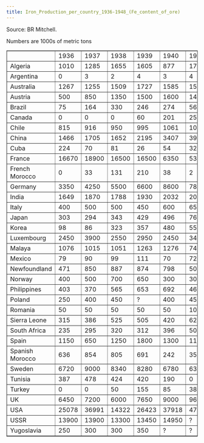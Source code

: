 ```yaml
---
title: Iron_Production_per_country_1936-1948_(Fe_content_of_ore)
---
```


Source: BR Mitchell.

Numbers are 1000s of metric tons

<table border="1"><tbody><tr><td></td><td>1936</td><td>1937</td><td>1938</td><td>1939</td><td>1940</td><td>1941</td><td>1942</td><td>1943</td><td>1944</td><td>1945</td><td>1946</td><td>1947</td><td>1948</td></tr><tr><td>Algeria</td><td>1010</td><td>1285</td><td>1655</td><td>1605</td><td>877</td><td>179</td><td>180</td><td>94</td><td>413</td><td>628</td><td>912</td><td>851</td><td>1021</td></tr><tr><td>Argentina</td><td>0</td><td>3</td><td>2</td><td>4</td><td>3</td><td>4</td><td>1</td><td>0</td><td>2</td><td>1</td><td>27</td><td>0</td><td>17</td></tr><tr><td>Australia</td><td>1267</td><td>1255</td><td>1509</td><td>1727</td><td>1585</td><td>1514</td><td>1422</td><td>1473</td><td>1372</td><td>1026</td><td>1229</td><td>1445</td><td>1356</td></tr><tr><td>Austria</td><td>500</td><td>850</td><td>1350</td><td>1500</td><td>1600</td><td>1450</td><td>1500</td><td>1600</td><td>1500</td><td>150</td><td>250</td><td>450</td><td>600</td></tr><tr><td>Brazil</td><td>75</td><td>164</td><td>330</td><td>246</td><td>274</td><td>569</td><td>477</td><td>550</td><td>522</td><td>442</td><td>396</td><td>415</td><td>1069</td></tr><tr><td>Canada</td><td>0</td><td>0</td><td>0</td><td>60</td><td>201</td><td>250</td><td>264</td><td>293</td><td>276</td><td>567</td><td>773</td><td>958</td><td>667</td></tr><tr><td>Chile</td><td>815</td><td>916</td><td>950</td><td>995</td><td>1061</td><td>1011</td><td>245</td><td>3</td><td>11</td><td>173</td><td>738</td><td>1084</td><td>1681</td></tr><tr><td>China</td><td>1466</td><td>1705</td><td>1652</td><td>2195</td><td>3407</td><td>3906</td><td>4726</td><td>5065</td><td>3793</td><td>223</td><td>147</td><td>71</td><td>75</td></tr><tr><td>Cuba</td><td>224</td><td>70</td><td>81</td><td>26</td><td>54</td><td>32</td><td>56</td><td>29</td><td>8</td><td>0</td><td>0</td><td>22</td><td>13</td></tr><tr><td>France</td><td>16670</td><td>18900</td><td>16500</td><td>16500</td><td>6350</td><td>5300</td><td>6400</td><td>8450</td><td>4700</td><td>3850</td><td>8100</td><td>19350</td><td>11500</td></tr><tr><td>French Morocco</td><td>0</td><td>33</td><td>131</td><td>210</td><td>38</td><td>2</td><td>2</td><td>5</td><td>3</td><td>0</td><td>58</td><td>70</td><td>137</td></tr><tr><td>Germany</td><td>3350</td><td>4250</td><td>5500</td><td>6600</td><td>8600</td><td>7800</td><td>6850</td><td>6300</td><td>5150</td><td>?</td><td>1950</td><td>2200</td><td>3850</td></tr><tr><td>India</td><td>1649</td><td>1870</td><td>1788</td><td>1930</td><td>2032</td><td>2063</td><td>2083</td><td>1727</td><td>1524</td><td>1494</td><td>1565</td><td>1625</td><td>1483</td></tr><tr><td>Italy</td><td>400</td><td>500</td><td>500</td><td>450</td><td>600</td><td>650</td><td>550</td><td>400</td><td>200</td><td>50</td><td>50</td><td>100</td><td>250</td></tr><tr><td>Japan</td><td>303</td><td>294</td><td>343</td><td>429</td><td>496</td><td>762</td><td>1067</td><td>1403</td><td>1718</td><td>935</td><td>287</td><td>255</td><td>297</td></tr><tr><td>Korea</td><td>98</td><td>86</td><td>323</td><td>357</td><td>480</td><td>552</td><td>769</td><td>958</td><td>1348</td><td>337</td><td>?</td><td>?</td><td>?</td></tr><tr><td>Luxembourg</td><td>2450</td><td>3900</td><td>2550</td><td>2950</td><td>2450</td><td>3450</td><td>2550</td><td>2650</td><td>1450</td><td>700</td><td>1100</td><td>1000</td><td>1700</td></tr><tr><td>Malaya</td><td>1076</td><td>1015</td><td>1051</td><td>1263</td><td>1276</td><td>747</td><td>59</td><td>32</td><td>7</td><td>9</td><td>0</td><td>1</td><td>0</td></tr><tr><td>Mexico</td><td>79</td><td>90</td><td>99</td><td>111</td><td>70</td><td>72</td><td>103</td><td>138</td><td>187</td><td>175</td><td>171</td><td>226</td><td>227</td></tr><tr><td>Newfoundland</td><td>471</td><td>850</td><td>887</td><td>874</td><td>798</td><td>508</td><td>630</td><td>284</td><td>244</td><td>511</td><td>648</td><td>763</td><td>789</td></tr><tr><td>Norway</td><td>400</td><td>500</td><td>700</td><td>650</td><td>300</td><td>300</td><td>150</td><td>100</td><td>150</td><td>50</td><td>50</td><td>50</td><td>100</td></tr><tr><td>Philippines</td><td>403</td><td>370</td><td>565</td><td>653</td><td>692</td><td>468</td><td>45</td><td>92</td><td>36</td><td>0</td><td>0</td><td>0</td><td>10</td></tr><tr><td>Poland</td><td>250</td><td>400</td><td>450</td><td>?</td><td>400</td><td>450</td><td>400</td><td>350</td><td>350</td><td>?</td><td>200</td><td>250</td><td>350</td></tr><tr><td>Romania</td><td>50</td><td>50</td><td>50</td><td>50</td><td>50</td><td>100</td><td>100</td><td>150</td><td>100</td><td>50</td><td>50</td><td>50</td><td>100</td></tr><tr><td>Sierra Leone</td><td>315</td><td>386</td><td>525</td><td>505</td><td>420</td><td>622</td><td>380</td><td>339</td><td>277</td><td>504</td><td>495</td><td>512</td><td>567</td></tr><tr><td>South Africa</td><td>235</td><td>295</td><td>320</td><td>312</td><td>396</td><td>504</td><td>432</td><td>449</td><td>464</td><td>540</td><td>656</td><td>724</td><td>691</td></tr><tr><td>Spain</td><td>1150</td><td>650</td><td>1250</td><td>1800</td><td>1300</td><td>1150</td><td>1100</td><td>1050</td><td>1100</td><td>850</td><td>1200</td><td>1200</td><td>1250</td></tr><tr><td>Spanish Morocco</td><td>636</td><td>854</td><td>805</td><td>691</td><td>242</td><td>350</td><td>344</td><td>346</td><td>438</td><td>472</td><td>483</td><td>533</td><td>543</td></tr><tr><td>Sweden</td><td>6720</td><td>9000</td><td>8340</td><td>8280</td><td>6780</td><td>6300</td><td>5820</td><td>6480</td><td>4380</td><td>2340</td><td>4140</td><td>5340</td><td>7980</td></tr><tr><td>Tunisia</td><td>387</td><td>478</td><td>424</td><td>420</td><td>190</td><td>0</td><td>15</td><td>15</td><td>50</td><td>69</td><td>96</td><td>203</td><td>380</td></tr><tr><td>Turkey</td><td>0</td><td>0</td><td>50</td><td>155</td><td>85</td><td>38</td><td>12</td><td>59</td><td>59</td><td>82</td><td>73</td><td>95</td><td>121</td></tr><tr><td>UK</td><td>6450</td><td>7200</td><td>6000</td><td>7650</td><td>9000</td><td>9650</td><td>10100</td><td>9400</td><td>7850</td><td>7200</td><td>6200</td><td>5650</td><td>6650</td></tr><tr><td>USA</td><td>25078</td><td>36991</td><td>14322</td><td>26423</td><td>37918</td><td>47819</td><td>54767</td><td>52127</td><td>48653</td><td>45882</td><td>36154</td><td>47709</td><td>50891</td></tr><tr><td>USSR</td><td>13900</td><td>13900</td><td>13300</td><td>13450</td><td>14950</td><td>?</td><td>?</td><td>?</td><td>?</td><td>7950</td><td>9650</td><td>11650</td><td>14000</td></tr><tr><td>Yugoslavia</td><td>250</td><td>300</td><td>300</td><td>350</td><td>?</td><td>?</td><td>?</td><td>?</td><td>?</td><td>?</td><td>200</td><td>350</td><td>450</td></tr></tbody></table>
